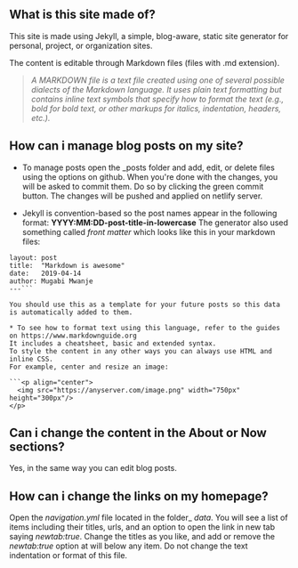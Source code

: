 ## What is this site made of?

This site is made using Jekyll, a simple, blog-aware, static site generator for personal, project, or organization sites.

The content is editable through Markdown files (files with .md extension).

>_A MARKDOWN file is a text file created using one of several possible dialects of the Markdown language. It uses plain text formatting but contains inline text symbols that specify how to format the text (e.g., *bold* for bold text, or other markups for italics, indentation, headers, etc.)._

## How can i manage blog posts on my site?

* To manage posts open the _posts folder and add, edit, or delete files using the options on github.
When you're done with the changes, you will be asked to commit them. Do so by clicking the green commit button.
The changes will be pushed and applied on netlify server.

* Jekyll is convention-based so the post names appear in the following format: __YYYY:MM:DD-post-title-in-lowercase__
The generator also used something called _front matter_ which looks like this in your markdown files:

```---
layout: post
title:  "Markdown is awesome"
date:   2019-04-14
author: Mugabi Mwanje
---```

You should use this as a template for your future posts so this data is automatically added to them.

* To see how to format text using this language, refer to the guides on https://www.markdownguide.org
It includes a cheatsheet, basic and extended syntax. 
To style the content in any other ways you can always use HTML and inline CSS.
For example, center and resize an image:

```<p align="center">
  <img src="https://anyserver.com/image.png" width="750px" height="300px"/>
</p>
```

## Can i change the content in the About or Now sections?

Yes, in the same way you can edit blog posts.

## How can i change the links on my homepage?

Open the _navigation.yml_ file located in the folder_ _data_. You will see a list of items including their titles, urls, and an option to open the link in new tab saying _newtab:true_. Change the titles as you like, and add or remove the _newtab:true_ option at will below any item. Do not change the text indentation or format of this file.